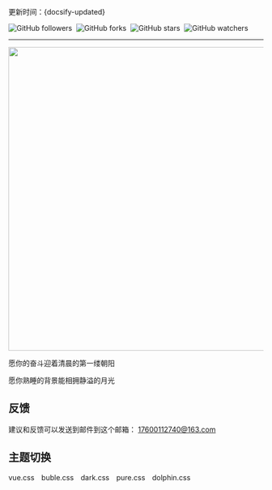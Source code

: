 
更新时间：{docsify-updated}

<a href="https://github.com/powercandy" style="text-decoration: none; margin-right: 4px;" target="_blank_">
  <img alt="GitHub followers" src="https://img.shields.io/github/followers/powercandy?style=social">
</a>

<a href="https://github.com/powercandy/neptune" style="text-decoration: none; margin-right: 4px;" target="_blank_">
  <img alt="GitHub forks" src="https://img.shields.io/github/forks/powercandy/neptune?style=social">
</a>

<a href="https://github.com/powercandy/neptune" style="text-decoration: none; margin-right: 4px;" target="_blank_">
  <img alt="GitHub stars" src="https://img.shields.io/github/stars/powercandy/neptune?style=social">
</a>

<a href="https://github.com/powercandy/neptune" style="text-decoration: none; margin-right: 4px;" target="_blank_">
  <img alt="GitHub watchers" src="https://img.shields.io/github/watchers/powercandy/neptune?style=social">
</a>

----------

<img src="https://pic2.zhimg.com/v2-848abbfdb86197eadbaa5286ddd351d1_r.jpg" alt="" style="width: 600px;">

愿你的奋斗迎着清晨的第一缕朝阳

愿你熟睡的背景能相拥静溢的月光



## 反馈

建议和反馈可以发送到邮件到这个邮箱： 17600112740@163.com


## 主题切换

<div class="demo-theme-preview">
  <a data-theme="vue">vue.css</a>
  <a data-theme="buble">buble.css</a>
  <a data-theme="dark">dark.css</a>
  <a data-theme="pure">pure.css</a>
  <a data-theme="dolphin">dolphin.css</a>
</div>

<style> .demo-theme-preview a { padding-right: 10px; } .demo-theme-preview a:hover { cursor: pointer; text-decoration: underline; } </style> 
<script> 
  var preview = Docsify.dom.find('.demo-theme-preview'); 
  var themes = Docsify.dom.findAll('[data-type="theme"]'); 
  preview.onclick = function (e) {
    var title = e.target.getAttribute('data-theme');
    themes.forEach(function (theme) {
      theme.disabled = theme.title !== title;
    }); 
  }; 
</script>